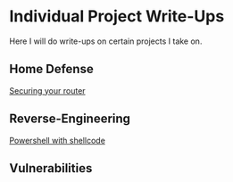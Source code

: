 # Individual Project Write-Ups

Here I will do write-ups on certain projects I take on.

## Home Defense

[Securing your router](/write-ups/securerouter.md)

## Reverse-Engineering

[Powershell with shellcode](/write-ups/pshellcode.md)

## Vulnerabilities
